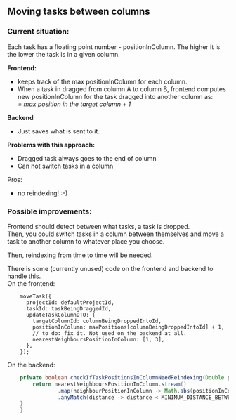 ## Moving tasks between columns
### Current situation:

Each task has a floating point number - positionInColumn.
The higher it is the lower the task is in a given column.

**Frontend:**
- keeps track of the max positionInColumn for each column.
- When a task in dragged from column A to column B, frontend computes
new positionInColumn for the task dragged into another column as:  
_= max position in the target column + 1_

**Backend**
- Just saves what is sent to it.

**Problems with this approach:**
- Dragged task always goes to the end of column
- Can not switch tasks in a column

Pros: 
- no reindexing! :-)

### Possible improvements:
Frontend should detect between what tasks, a task is dropped.  
Then, you could switch tasks in a column between themselves and move a task to another column to 
whatever place you choose.

Then, reindexing from time to time will be needed.

There is some (currently unused) code on the frontend and backend to handle this.  
On the frontend:
```
    moveTask({
      projectId: defaultProjectId,
      taskId: taskBeingDraggedId,
      updateTaskColumnDTO: {
        targetColumnId: columnBeingDroppedIntoId,
        positionInColumn: maxPositions[columnBeingDroppedIntoId] + 1,
        // to do: fix it. Not used on the backend at all.
        nearestNeighboursPositionInColumn: [1, 3],
      },
    });
```

On the backend:
```java
    private boolean checkIfTaskPositionsInColumnNeedReindexing(Double positionInColumn, List<Double> nearestNeighboursPositionInColumn) {
        return nearestNeighboursPositionInColumn.stream()
                .map(neighbourPositionInColumn -> Math.abs(positionInColumn - neighbourPositionInColumn))
                .anyMatch(distance -> distance < MINIMUM_DISTANCE_BETWEEN_TASKS);
    }
    }
```
